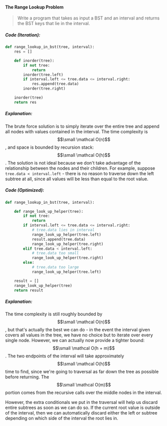 #### The Range Lookup Problem

> Write a program that takes as input a BST and an interval and returns the BST keys that lie in the interval.

##### Code \(Iteration\):

```py
def range_lookup_in_bst(tree, interval):
    res = []

    def inorder(tree):
        if not tree:
            return
        inorder(tree.left)
        if interval.left <= tree.data <= interval.right:
            res.append(tree.data)
        inorder(tree.right)

    inorder(tree)
    return res
```

##### Explanation:

The brute force solution is to simply iterate over the entire tree and append all nodes with values contained in the interval. The time complexity is $$\small \mathcal O(n)$$, and space is bounded by recursion stack: $$\small \mathcal O(h)$$. The solution is not ideal because we don't take advantage of the relationship between the nodes and their children. For example, suppose `tree.data < interval.left` - there is no reason to traverse down the left subtree at all, since all values will be less than equal to the root value.

##### Code \(Optimized\):

```py
def range_lookup_in_bst(tree, interval):

    def range_look_up_helper(tree):
        if not tree:
            return
        if interval.left <= tree.data <= interval.right:
            # tree.data lies in interval
            range_look_up_helper(tree.left)
            result.append(tree.data)
            range_look_up_helper(tree.right)
        elif tree.data < interval.left:
            # tree.data too small
            range_look_up_helper(tree.right)
        else:
            # tree.data too large
            range_look_up_helper(tree.left)

    result = []
    range_look_up_helper(tree)
    return result
```

##### Explanation:

The time complexity is still roughly bounded by $$\small \mathcal O(n)$$, but that's actually the best we can do - in the event the interval given covers all values in the tree, we have no choice but to iterate over every single node. However, we can actually now provide a tighter bound: $$\small \mathcal O(h + m)$$. The two endpoints of the interval will take approximately $$\small \mathcal O(h)$$ time to find, since we're going to traversal as far down the tree as possible before returning. The $$\small \mathcal O(m)$$ portion comes from the recursive calls over the middle nodes in the interval.

However, the extra conditionals we put in the traversal will help us discard entire subtrees as soon as we can do so. If the current root value is outside of the interval, then we can automatically discard either the left or subtree depending on which side of the interval the root lies in.


